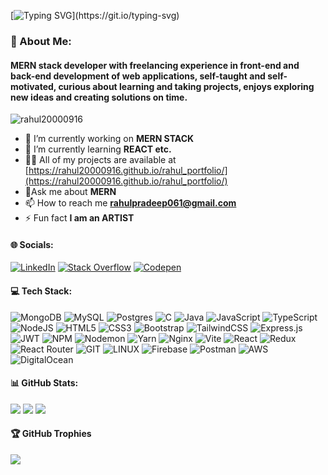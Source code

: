 [![Typing SVG](https://readme-typing-svg.demolab.com?font=Fira+Code&pause=1000&width=535&lines=Hi+👋+I'm+RAHUL+PRADEEP;MERN+STACK+DEVELOPER;)](https://git.io/typing-svg)
<h3>💫 About Me:</h3>
<h4 align="left">MERN stack developer with freelancing experience in front-end and back-end development of web applications, self-taught and self-motivated, curious about learning and taking projects, enjoys exploring new ideas and creating solutions on time.</h4>

<p align="left"> <img src="https://komarev.com/ghpvc/?username=rahul20000916&label=Profile%20views&color=0e75b6&style=flat" alt="rahul20000916" /> 

- 🔭 I’m currently working on **MERN STACK**
- 🌱 I’m currently learning **REACT etc.**
- 👨‍💻 All of my projects are available at [https://rahul20000916.github.io/rahul_portfolio/](https://rahul20000916.github.io/rahul_portfolio/)
- 💬Ask me about **MERN**
- 📫 How to reach me **rahulpradeep061@gmail.com**
- ⚡ Fun fact **I am an ARTIST**

#### 🌐 Socials:
[![LinkedIn](https://img.shields.io/badge/LinkedIn-%230077B5.svg?logo=linkedin&logoColor=white)](https://linkedin.com/in/rahul-reach-me/) [![Stack Overflow](https://img.shields.io/badge/-Stackoverflow-FE7A16?logo=stack-overflow&logoColor=white)](https://stackoverflow.com/users/22432425) [![Codepen](https://img.shields.io/badge/Codepen-000000?style=for-the-badge&logo=codepen&logoColor=white)](https://codepen.io/rahul-reach-me) 

#### 💻 Tech Stack:
![MongoDB](https://img.shields.io/badge/MongoDB-%234ea94b.svg?style=for-the-badge&logo=mongodb&logoColor=white) 
![MySQL](https://img.shields.io/badge/mysql-%2300000f.svg?style=for-the-badge&logo=mysql&logoColor=white) 
![Postgres](https://img.shields.io/badge/postgres-%23316192.svg?style=for-the-badge&logo=postgresql&logoColor=white)
![C](https://img.shields.io/badge/c-%2300599C.svg?style=for-the-badge&logo=c&logoColor=white) 
![Java](https://img.shields.io/badge/java-%23ED8B00.svg?style=for-the-badge&logo=openjdk&logoColor=white) 
![JavaScript](https://img.shields.io/badge/javascript-%23323330.svg?style=for-the-badge&logo=javascript&logoColor=%23F7DF1E) 
![TypeScript](https://img.shields.io/badge/typescript-%23007ACC.svg?style=for-the-badge&logo=typescript&logoColor=white) 
![NodeJS](https://img.shields.io/badge/node.js-6DA55F?style=for-the-badge&logo=node.js&logoColor=white)
![HTML5](https://img.shields.io/badge/html5-%23E34F26.svg?style=for-the-badge&logo=html5&logoColor=white)
![CSS3](https://img.shields.io/badge/css3-%231572B6.svg?style=for-the-badge&logo=css3&logoColor=white)
![Bootstrap](https://img.shields.io/badge/bootstrap-%238511FA.svg?style=for-the-badge&logo=bootstrap&logoColor=white) 
![TailwindCSS](https://img.shields.io/badge/tailwindcss-%2338B2AC.svg?style=for-the-badge&logo=tailwind-css&logoColor=white) 
![Express.js](https://img.shields.io/badge/express.js-%23404d59.svg?style=for-the-badge&logo=express&logoColor=%2361DAFB) 
![JWT](https://img.shields.io/badge/JWT-black?style=for-the-badge&logo=JSON%20web%20tokens) 
![NPM](https://img.shields.io/badge/NPM-%23CB3837.svg?style=for-the-badge&logo=npm&logoColor=white)
![Nodemon](https://img.shields.io/badge/NODEMON-%23323330.svg?style=for-the-badge&logo=nodemon&logoColor=%BBDEAD) 
![Yarn](https://img.shields.io/badge/yarn-%232C8EBB.svg?style=for-the-badge&logo=yarn&logoColor=white) 
![Nginx](https://img.shields.io/badge/nginx-%23009639.svg?style=for-the-badge&logo=nginx&logoColor=white) 
![Vite](https://img.shields.io/badge/vite-%23646CFF.svg?style=for-the-badge&logo=vite&logoColor=white) 
![React](https://img.shields.io/badge/react-%2320232a.svg?style=for-the-badge&logo=react&logoColor=%2361DAFB) 
![Redux](https://img.shields.io/badge/redux-%23593d88.svg?style=for-the-badge&logo=redux&logoColor=white) 
![React Router](https://img.shields.io/badge/React_Router-CA4245?style=for-the-badge&logo=react-router&logoColor=white) 
![GIT](https://img.shields.io/badge/Git-fc6d26?style=for-the-badge&logo=git&logoColor=white) 
![LINUX](https://img.shields.io/badge/Linux-FCC624?style=for-the-badge&logo=linux&logoColor=black) 
![Firebase](https://img.shields.io/badge/firebase-%23039BE5.svg?style=for-the-badge&logo=firebase) 
![Postman](https://img.shields.io/badge/Postman-FF6C37?style=for-the-badge&logo=postman&logoColor=white) 
![AWS](https://img.shields.io/badge/AWS-%23FF9900.svg?style=for-the-badge&logo=amazon-aws&logoColor=white)
![DigitalOcean](https://img.shields.io/badge/DigitalOcean-%230167ff.svg?style=for-the-badge&logo=digitalOcean&logoColor=white) 

#### 📊 GitHub Stats:
![](https://github-readme-stats.vercel.app/api/top-langs/?username=rahul20000916&theme=dark&hide_border=true&include_all_commits=false&count_private=false&layout=compact)
![](https://github-readme-stats.vercel.app/api?username=rahul20000916&theme=dark&hide_border=true&include_all_commits=false&count_private=false)
![](https://github-readme-streak-stats.herokuapp.com/?user=rahul20000916&theme=dark&hide_border=true)
#### 🏆 GitHub Trophies
![](https://github-profile-trophy.vercel.app/?username=rahul20000916&theme=radical&no-frame=false&no-bg=true&margin-w=2)




